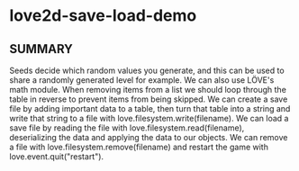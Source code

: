 # love2d-save-load-demo

## SUMMARY
Seeds decide which random values you generate, and this can be used to share a randomly generated level for example. We can also use LÖVE's math module. When removing items from a list we should loop through the table in reverse to prevent items from being skipped. We can create a save file by adding important data to a table, then turn that table into a string and write that string to a file with love.filesystem.write(filename). We can load a save file by reading the file with love.filesystem.read(filename), deserializing the data and applying the data to our objects. We can remove a file with love.filesystem.remove(filename) and restart the game with love.event.quit("restart").
